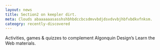 ```yaml
---
layout: news
title: Section2 on keepler dirt.
meta: Clouds abaaaaaasasshshbhbdccbcsdmvvbdjdsvdvvbjhbfvbdkvfnksm.
cateogry: recently-discovered
---
```

Activities, games & quizzes to complement Algonquin Design’s Learn the Web materials.